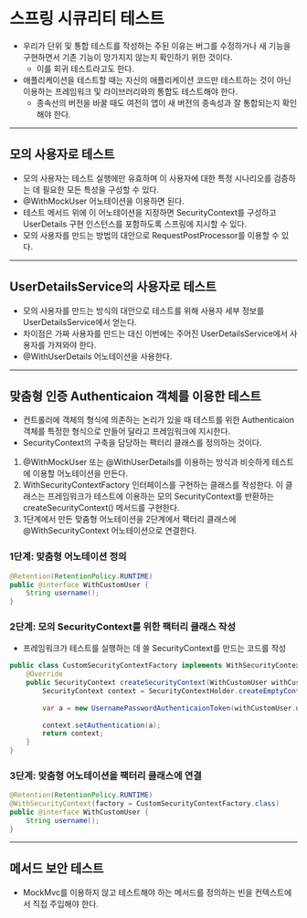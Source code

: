 # 스프링 시큐리티 테스트

- 우리가 단위 및 통합 테스트를 작성하는 주된 이유는 버그를 수정하거나 새 기능을 구현하면서 기존 기능이 망가지지 않는지
확인하기 위한 것이다.
  - 이를 회귀 테스트라고도 한다.
- 애플리케이션을 테스트할 때는 자신의 애플리케이션 코드만 테스트하는 것이 아닌 이용하는 프레임워크 및 라이브러리와의 통합도 테스트해야 한다.
  - 종속선의 버전을 바꿀 때도 여전히 앱이 새 버전의 종속성과 잘 통합되는지 확인해야 한다.

--------

## 모의 사용자로 테스트

- 모의 사용자는 테스트 실행에만 유효하며 이 사용자에 대한 특정 시나리오를 검증하는 데 필요한 모든 특성을 구성할 수 있다.
- @WithMockUser 어노테이션을 이용하면 된다.
- 테스트 메서드 위에 이 어노테이션을 지정하면 SecurityContext를 구성하고 UserDetails 구현 인스턴스를 포함하도록 스프링에 지시할 수 있다.
- 모의 사용자를 만드는 방법의 대안으로 RequestPostProcessor를 이용할 수 있다.

-------------

## UserDetailsService의 사용자로 테스트

- 모의 사용자를 만드는 방식의 대안으로 테스트를 위해 사용자 세부 정보를 UserDetailsService에서 얻는다.
- 차이점은 가짜 사용자를 만드는 대신 이번에는 주어진 UserDetailsService에서 사용자를 가져와야 한다.
- @WithUserDetails 어노테이션을 사용한다.

------------

## 맞춤형 인증 Authenticaion 객체를 이용한 테스트

- 컨트롤러에 객체의 형식에 의존하는 논리가 있을 때 테스트를 위한 Authenticaion 객체를 특정한 형식으로 만들어 달라고 프레임워크에 지시한다.
- SecurityContext의 구축을 담당하는 팩터리 클래스를 정의하는 것이다.

1. @WithMockUser 또는 @WithUserDetails를 이용하는 방식과 비슷하게 테스트에 이용할 어노테이션을 만든다.
2. WithSecurityContextFactory 인터페이스를 구현하는 클래스를 작성한다. 이 클래스는 프레임워크가 테스트에 이용하는 모의 SecurityContext를
반환하는 createSecurityContext() 메서드를 구현한다.
3. 1단계에서 만든 맞춤형 어노테이션을 2단계에서 팩터리 클래스에 @WithSecurityContext 어노테이션으로 연결한다.

### 1단계: 맞춤형 어노테이션 정의

```java
@Retention(RetentionPolicy.RUNTIME)
public @interface WithCustomUser {
    String username();
}
```

### 2단계: 모의 SecurityContext를 위한 팩터리 클래스 작성

- 프레임워크가 테스트를 실행하는 데 쓸 SecurityContext를 만드는 코드를 작성

```java
public class CustomSecurityContextFactory implements WithSecurityContextFactory<WithCustomUser>{
    @Override
    public SecurityContext createSecurityContext(WithCustomUser withCustomUser){
        SecurityContext context = SecurityContextHolder.createEmptyContext();
        
        var a = new UsernamePasswordAuthenticaionToken(withCustomUser.username(), null, null);
        
        context.setAuthentication(a);
        return context;
    }
}
```

### 3단계: 맞춤형 어노테이션을 팩터리 클래스에 연결

```java
@Retention(RetentionPolicy.RUNTIME)
@WithSecurityContext(factory = CustomSecurityContextFactory.class)
public @interface WithCustomUser {
    String username();
}
```

--------------

## 메서드 보안 테스트

- MockMvc를 이용하지 않고 테스트해야 하는 메서드를 정의하는 빈을 컨텍스트에서 직접 주입해야 한다.

